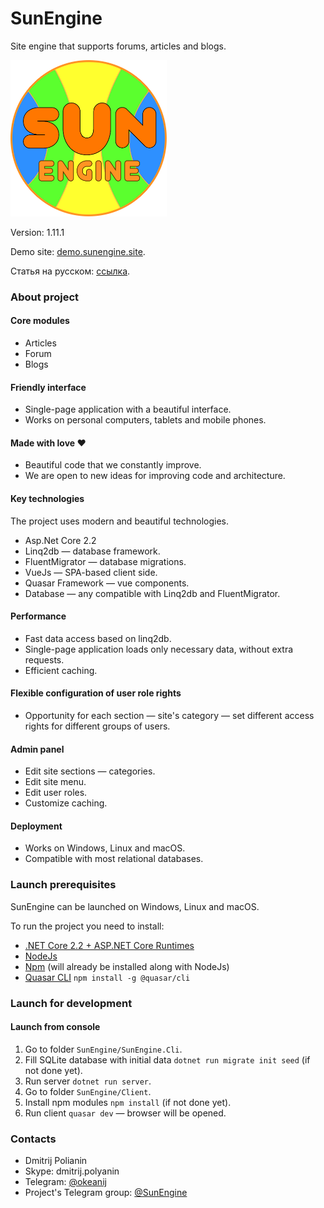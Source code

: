 # SunEngine

Site engine that supports forums, articles and blogs.

<img src="https://github.com/Dmitrij-Polyanin/SunEngine/blob/master/Client/src/statics/SunEngine.svg" width="250" alt="SunEngine Logo" />

Version: 1.11.1

Demo site: [demo.sunengine.site](http://demo.sunengine.site). 

Статья на русском: [ссылка](README.ru.md).

### About project
#### Core modules
- Articles
- Forum
- Blogs

#### Friendly interface
- Single-page application with a beautiful interface.
- Works on personal computers, tablets and mobile phones.

#### Made with love ❤
- Beautiful code that we constantly improve.
- We are open to new ideas for improving code and architecture.

#### Key technologies
The project uses modern and beautiful technologies.

- Asp.Net Core 2.2
- Linq2db — database framework.
- FluentMigrator — database migrations.
- VueJs — SPA-based client side.
- Quasar Framework — vue components.
- Database — any compatible with Linq2db and FluentMigrator.

#### Performance
- Fast data access based on linq2db.
- Single-page application loads only necessary data, without extra requests.
- Efficient caching.

#### Flexible configuration of user role rights
- Opportunity for each section — site's category — set different access rights for different groups of users.

#### Admin panel
- Edit site sections — categories.
- Edit site menu.
- Edit user roles.
- Customize caching.

#### Deployment
- Works on Windows, Linux and macOS.
- Compatible with most relational databases.

### Launch prerequisites
SunEngine can be launched on Windows, Linux and macOS.
  
To run the project you need to install:
- [.NET Core 2.2 + ASP.NET Core Runtimes](https://dotnet.microsoft.com/download/dotnet-core/2.2)
- [NodeJs](https://nodejs.org/en/download/)
- [Npm](https://www.npmjs.com/) (will already be installed along with NodeJs)
- [Quasar CLI](https://quasar.dev/quasar-cli/installation) `npm install -g @quasar/cli`

### Launch for development
#### Launch from console
1. Go to folder `SunEngine/SunEngine.Cli`.
2. Fill SQLite database with initial data `dotnet run migrate init seed` (if not done yet).
3. Run server `dotnet run server`.
4. Go to folder `SunEngine/Client`.
5. Install npm modules `npm install` (if not done yet).
6. Run client `quasar dev` — browser will be opened.

### Contacts
- Dmitrij Polianin
- Skype: dmitrij.polyanin
- Telegram: [@okeanij](https://t.me/Okeanij)
- Project's Telegram group: [@SunEngine](https://t.me/SunEngine)
